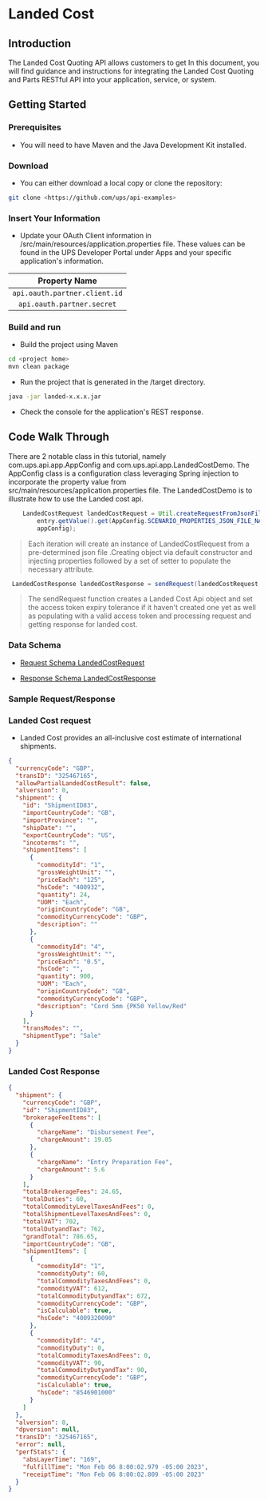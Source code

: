 # Landed Cost
## Introduction
The Landed Cost Quoting API allows customers to get In this document, you will find guidance and instructions for integrating the Landed Cost Quoting and Parts RESTful
API into your application, service, or system.

## Getting Started
### Prerequisites
- You will need to have Maven and the Java Development Kit installed.

### Download
- You can either download a local copy or clone the repository:

```sh
git clone <https://github.com/ups/api-examples>
```

### Insert Your Information
- Update your OAuth Client information in <project home>/src/main/resources/application.properties file. These values can be found in the UPS Developer Portal under Apps and your specific application's information.

|Property Name |
| :------: |
|```api.oauth.partner.client.id```|
|```api.oauth.partner.secret```|


### Build and run

- Build the project using Maven
```sh
cd <project home>
mvn clean package
```

- Run the project that is generated in the <project home>/target directory.
```sh
java -jar landed-x.x.x.jar
```
- Check the console for the application's REST response.


## Code Walk Through
There are 2 notable class in this tutorial, namely com.ups.api.app.AppConfig and 
com.ups.api.app.LandedCostDemo.  The AppConfig class is a configuration class leveraging 
Spring injection to incorporate the property value from 
src/main/resources/application.properties file.  The LandedCostDemo is to illustrate how 
to use the Landed cost api.

```java
    LandedCostRequest landedCostRequest = Util.createRequestFromJsonFile(
        entry.getValue().get(AppConfig.SCENARIO_PROPERTIES_JSON_FILE_NAME), LandedCostRequest.class,
        appConfig);
```
> Each iteration will create an instance of LandedCostRequest from a pre-determined json file 
> .Creating object via default constructor and injecting properties followed by
a set of setter to populate the necessary attribute.


```java
 LandedCostResponse landedCostResponse = sendRequest(landedCostRequest, transId);
```
> The sendRequest function creates a Landed Cost Api object and set the access token expiry tolerance if it haven't created one yet as well as populating with a valid access token and processing request and getting response for landed cost. 

### Data Schema
- [Request Schema LandedCostRequest](docs/LandedCostRequest.md)

- [Response Schema LandedCostResponse](docs/LandedCostResponse.md)

### Sample Request/Response
### Landed Cost request
- Landed Cost provides an all-inclusive cost estimate of international shipments.

```json
{
  "currencyCode": "GBP",
  "transID": "325467165",
  "allowPartialLandedCostResult": false,
  "alversion": 0,
  "shipment": {
    "id": "ShipmentID83",
    "importCountryCode": "GB",
    "importProvince": "",
    "shipDate": "",
    "exportCountryCode": "US",
    "incoterms": "",
    "shipmentItems": [
      {
        "commodityId": "1",
        "grossWeightUnit": "",
        "priceEach": "125",
        "hsCode": "400932",
        "quantity": 24,
        "UOM": "Each",
        "originCountryCode": "GB",
        "commodityCurrencyCode": "GBP",
        "description": ""
      },
      {
        "commodityId": "4",
        "grossWeightUnit": "",
        "priceEach": "0.5",
        "hsCode": "",
        "quantity": 900,
        "UOM": "Each",
        "originCountryCode": "GB",
        "commodityCurrencyCode": "GBP",
        "description": "Cord 5mm {PK50 Yellow/Red"
      }
    ],
    "transModes": "",
    "shipmentType": "Sale"
  }
}
```


### Landed Cost Response 

```json
{
  "shipment": {
    "currencyCode": "GBP",
    "id": "ShipmentID83",
    "brokerageFeeItems": [
      {
        "chargeName": "Disbursement Fee",
        "chargeAmount": 19.05
      },
      {
        "chargeName": "Entry Preparation Fee",
        "chargeAmount": 5.6
      }
    ],
    "totalBrokerageFees": 24.65,
    "totalDuties": 60,
    "totalCommodityLevelTaxesAndFees": 0,
    "totalShipmentLevelTaxesAndFees": 0,
    "totalVAT": 702,
    "totalDutyandTax": 762,
    "grandTotal": 786.65,
    "importCountryCode": "GB",
    "shipmentItems": [
      {
        "commodityId": "1",
        "commodityDuty": 60,
        "totalCommodityTaxesAndFees": 0,
        "commodityVAT": 612,
        "totalCommodityDutyandTax": 672,
        "commodityCurrencyCode": "GBP",
        "isCalculable": true,
        "hsCode": "4009320090"
      },
      {
        "commodityId": "4",
        "commodityDuty": 0,
        "totalCommodityTaxesAndFees": 0,
        "commodityVAT": 90,
        "totalCommodityDutyandTax": 90,
        "commodityCurrencyCode": "GBP",
        "isCalculable": true,
        "hsCode": "8546901000"
      }
    ]
  },
  "alversion": 0,
  "dpversion": null,
  "transID": "325467165",
  "error": null,
  "perfStats": {
    "absLayerTime": "169",
    "fulfillTime": "Mon Feb 06 8:00:02.979 -05:00 2023",
    "receiptTime": "Mon Feb 06 8:00:02.809 -05:00 2023"
  }
}
```